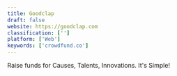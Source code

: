 ```yaml
---
title: Goodclap
draft: false 
website: https://goodclap.com
classification: ['']
platform: ['Web']
keywords: ['crowdfund.co']
---
```

Raise funds for Causes, Talents, Innovations. It's Simple!